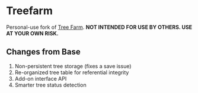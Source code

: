 Treefarm
========

Personal-use fork of [Tree Farm](http://www.factorioforums.com/forum/viewtopic.php?f=14&t=522).  **NOT INTENDED FOR USE BY OTHERS. USE AT YOUR OWN RISK.**

Changes from Base
-----------------

1. Non-persistent tree storage (fixes a save issue)
2. Re-organized tree table for referential integrity
3. Add-on interface API
4. Smarter tree status detection
